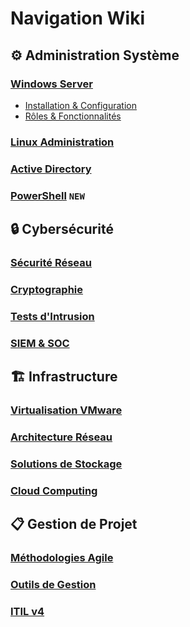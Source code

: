 # Navigation Wiki

## ⚙️ Administration Système

### [Windows Server](windows-server)
- [Installation & Configuration](windows-server-installation)
- [Rôles & Fonctionnalités](windows-server-roles)

### [Linux Administration](linux-admin)

### [Active Directory](active-directory)

### [PowerShell](powershell) `NEW`

## 🔒 Cybersécurité

### [Sécurité Réseau](securite-reseau)

### [Cryptographie](cryptographie)

### [Tests d'Intrusion](pentest)

### [SIEM & SOC](siem)

## 🏗️ Infrastructure

### [Virtualisation VMware](virtualisation)

### [Architecture Réseau](reseau)

### [Solutions de Stockage](stockage)

### [Cloud Computing](cloud)

## 📋 Gestion de Projet

### [Méthodologies Agile](methodologies)

### [Outils de Gestion](outils)

### [ITIL v4](itil) 